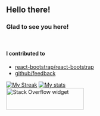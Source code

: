 
<h2>Hello there!</h2>
<h3>Glad to see you here!</h3><br>

<h4>I contributed to</h4>

- <a href="https://github.com/react-bootstrap/react-bootstrap" target="_blank">react-bootstrap/react-bootstrap</a><br>
- <a href="https://github.com/react-bootstrap/react-bootstrap" target="_blank">github/feedback</a><br>

[![My Streak](https://github-readme-streak-stats.herokuapp.com?user=tejasc0&theme=dark)](https://git.io/streak-stats)
[![My stats](https://github-readme-stats.vercel.app/api?username=tejasc0&theme=dark)](https://github.com/anuraghazra/github-readme-stats)
<br>
<a href="https://stackoverflow.com/users/9195136/tejas-chaudhari"><img src="https://stackoverflow.com/users/flair/9195136.png?theme=dark" width="208" height="58" alt="Stack Overflow widget" title="Stack Overflow widget"></a>
